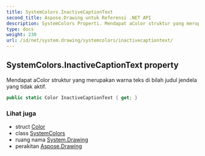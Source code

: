 ```yaml
---
title: SystemColors.InactiveCaptionText
second_title: Aspose.Drawing untuk Referensi .NET API
description: SystemColors Properti. Mendapat aColor struktur yang merupakan warna teks di bilah judul jendela yang tidak aktif.
type: docs
weight: 230
url: /id/net/system.drawing/systemcolors/inactivecaptiontext/
---
```

## SystemColors.InactiveCaptionText property

Mendapat aColor struktur yang merupakan warna teks di bilah judul jendela yang tidak aktif.

```csharp
public static Color InactiveCaptionText { get; }
```

### Lihat juga

* struct [Color](../../color/)
* class [SystemColors](../)
* ruang nama [System.Drawing](../../systemcolors/)
* perakitan [Aspose.Drawing](../../../)


